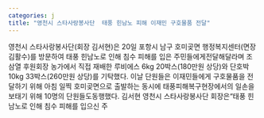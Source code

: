 ```yaml
---
categories: j
title: "영천시 스타사랑봉사단  태풍 힌남노 피해 이재민 구호물품 전달"
---
```

영천시 스타사랑봉사단(회장 김서현)은 20일 포항시 남구 호미곶면 행정복지센터(면장 김활수)를 방문하여 태풍 힌남노로 인해 침수 피해를 입은 주민들에게전달해달라며 조삼열 후원회장 농가에서 직접 재배한 루비에스 6kg 20박스(180만원 상당)와 단호박 10kg 33박스(260만원 상당)를 기탁했다. 이날 단원들은 이재민들에게 구호물품을 전달하기 위해 아침 일찍 호미곶면으로 출발하는 동시에 태풍피해복구현장에서의 일손을 보태기 위해 10명의 단원들도동행했다. 김서현 영천시 스타사랑봉사단 회장은“태풍 힌남노로 인해 침수 피해를 입으신 주